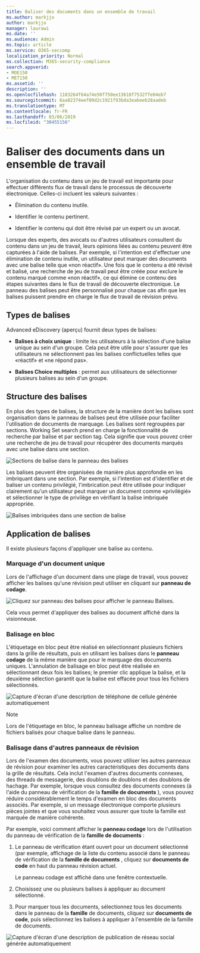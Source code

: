 ```yaml
---
title: Baliser des documents dans un ensemble de travail
ms.author: markjjo
author: markjjo
manager: laurawi
ms.date: ''
ms.audience: Admin
ms.topic: article
ms.service: O365-seccomp
localization_priority: Normal
ms.collection: M365-security-compliance
search.appverid:
- MOE150
- MET150
ms.assetid: ''
description: ''
ms.openlocfilehash: 1183264f64a74e50f750ee13618f7532ffe04eb7
ms.sourcegitcommit: 6aa82374eef09d2c1921f93bda3eabeeb28aadeb
ms.translationtype: MT
ms.contentlocale: fr-FR
ms.lasthandoff: 03/06/2019
ms.locfileid: "30455156"
---
```

# <a name="tag-documents-in-a-working-set"></a>Baliser des documents dans un ensemble de travail

L'organisation du contenu dans un jeu de travail est importante pour effectuer différents flux de travail dans le processus de découverte électronique. Celles-ci incluent les valeurs suivantes :

-  Élimination du contenu inutile.

- Identifier le contenu pertinent.
 
-  Identifier le contenu qui doit être révisé par un expert ou un avocat.

Lorsque des experts, des avocats ou d'autres utilisateurs consultent du contenu dans un jeu de travail, leurs opinions liées au contenu peuvent être capturées à l'aide de balises. Par exemple, si l'intention est d'effectuer une élimination de contenu inutile, un utilisateur peut marquer des documents avec une balise telle que «non réactif». Une fois que le contenu a été révisé et balisé, une recherche de jeu de travail peut être créée pour exclure le contenu marqué comme «non réactif», ce qui élimine ce contenu des étapes suivantes dans le flux de travail de découverte électronique. Le panneau des balises peut être personnalisé pour chaque cas afin que les balises puissent prendre en charge le flux de travail de révision prévu.

## <a name="tag-types"></a>Types de balises

Advanced eDiscovery (aperçu) fournit deux types de balises:

- **Balises à choix unique** : limite les utilisateurs à la sélection d'une balise unique au sein d'un groupe. Cela peut être utile pour s'assurer que les utilisateurs ne sélectionnent pas les balises conflictuelles telles que «réactif» et «ne répond pas». 

- **Balises Choice multiples** : permet aux utilisateurs de sélectionner plusieurs balises au sein d'un groupe.

## <a name="tag-structure"></a>Structure des balises

En plus des types de balises, la structure de la manière dont les balises sont organisation dans le panneau de balises peut être utilisée pour faciliter l'utilisation de documents de marquage. Les balises sont regroupées par sections. Working Set search prend en charge la fonctionnalité de recherche par balise et par section tag. Cela signifie que vous pouvez créer une recherche de jeu de travail pour récupérer des documents marqués avec une balise dans une section.

![Sections de balise dans le panneau des balises](../media/Tagtypes.png)

Les balises peuvent être organisées de manière plus approfondie en les imbriquant dans une section. Par exemple, si l'intention est d'identifier et de baliser un contenu privilégié, l'imbrication peut être utilisée pour indiquer clairement qu'un utilisateur peut marquer un document comme «privilégié» et sélectionner le type de privilège en vérifiant la balise imbriquée appropriée.

![Balises imbriquées dans une section de balise](../media/Nestingtags.png)

## <a name="applying-tags"></a>Application de balises

Il existe plusieurs façons d'appliquer une balise au contenu.

### <a name="tagging-a-single-document"></a>Marquage d'un document unique

Lors de l'affichage d'un document dans une plage de travail, vous pouvez afficher les balises qu'une révision peut utiliser en cliquant sur **panneau de codage**.

![Cliquez sur panneau des balises pour afficher le panneau Balises.](../media/Singledoctag.png)

Cela vous permet d'appliquer des balises au document affiché dans la visionneuse.

### <a name="bulk-tagging"></a>Balisage en bloc

L'étiquetage en bloc peut être réalisé en sélectionnant plusieurs fichiers dans la grille de résultats, puis en utilisant les balises dans le **panneau codage** de la même manière que pour le marquage des documents uniques. L'annulation de balisage en bloc peut être réalisée en sélectionnant deux fois les balises; le premier clic applique la balise, et la deuxième sélection garantit que la balise est effacée pour tous les fichiers sélectionnés.

![Capture d'écran d'une description de téléphone de cellule générée automatiquement](../media/Bulktag.png)

> [!NOTE]
> Lors de l'étiquetage en bloc, le panneau balisage affiche un nombre de fichiers balisés pour chaque balise dans le panneau.

### <a name="tagging-in-other-review-panels"></a>Balisage dans d'autres panneaux de révision

Lors de l'examen des documents, vous pouvez utiliser les autres panneaux de révision pour examiner les autres caractéristiques des documents dans la grille de résultats. Cela inclut l'examen d'autres documents connexes, des threads de messagerie, des doublons de doublons et des doublons de hachage. Par exemple, lorsque vous consultez des documents connexes (à l'aide du panneau de vérification de la **famille de documents** ), vous pouvez réduire considérablement le temps d'examen en bloc des documents associés. Par exemple, si un message électronique comporte plusieurs pièces jointes et que vous souhaitez vous assurer que toute la famille est marquée de manière cohérente.

Par exemple, voici comment afficher le **panneau codage** lors de l'utilisation du panneau de vérification de la **famille de documents** :

1. Le panneau de vérification étant ouvert pour un document sélectionné (par exemple, affichage de la liste du contenu associé dans le panneau de vérification de la **famille de documents** , cliquez sur **documents de code** en haut du panneau révision actuel.

   Le panneau codage est affiché dans une fenêtre contextuelle.

2. Choisissez une ou plusieurs balises à appliquer au document sélectionné. 

3. Pour marquer tous les documents, sélectionnez tous les documents dans le panneau de la **famille** de documents, cliquez sur **documents de code**, puis sélectionnez les balises à appliquer à l'ensemble de la famille de documents.

![Capture d'écran d'une description de publication de réseau social générée automatiquement](../media/Relatedtag.png)
